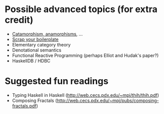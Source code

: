 Possible advanced topics (for extra credit)
===========================================

* [Catamorphism, anamorphisms](http://eprints.eemcs.utwente.nl/7281/01/db-utwente-40501F46.pdf), ...
* [Scrap your boilerplate](http://research.microsoft.com/en-us/um/people/simonpj/papers/hmap/gmap3.pdf)
* Elementary category theory
* Denotational semantics
* Functional Reactive Programming (perhaps Elliot and Hudak's paper?)
* HaskellDB / HDBC

Suggested fun readings
======================
* Typing Haskell in Haskell (http://web.cecs.pdx.edu/~mpj/thih/thih.pdf)
* Composing Fractals (http://web.cecs.pdx.edu/~mpj/pubs/composing-fractals.pdf)


